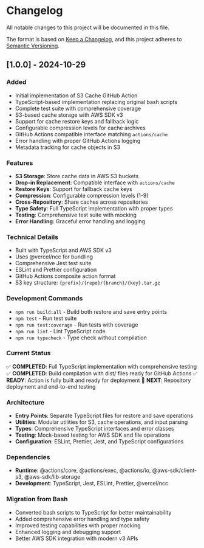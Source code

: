 # Changelog

All notable changes to this project will be documented in this file.

The format is based on [Keep a Changelog](https://keepachangelog.com/en/1.0.0/),
and this project adheres to [Semantic Versioning](https://semver.org/spec/v2.0.0.html).

## [1.0.0] - 2024-10-29

### Added
- Initial implementation of S3 Cache GitHub Action
- TypeScript-based implementation replacing original bash scripts
- Complete test suite with comprehensive coverage
- S3-based cache storage with AWS SDK v3
- Support for cache restore keys and fallback logic
- Configurable compression levels for cache archives
- GitHub Actions compatible interface matching `actions/cache`
- Error handling with proper GitHub Actions logging
- Metadata tracking for cache objects in S3

### Features
- **S3 Storage**: Store cache data in AWS S3 buckets
- **Drop-in Replacement**: Compatible interface with `actions/cache`
- **Restore Keys**: Support for fallback cache keys
- **Compression**: Configurable compression levels (1-9)
- **Cross-Repository**: Share caches across repositories
- **Type Safety**: Full TypeScript implementation with proper types
- **Testing**: Comprehensive test suite with mocking
- **Error Handling**: Graceful error handling and logging

### Technical Details
- Built with TypeScript and AWS SDK v3
- Uses @vercel/ncc for bundling
- Comprehensive Jest test suite
- ESLint and Prettier configuration
- GitHub Actions composite action format
- S3 key structure: `{prefix}/{repo}/{branch}/{key}.tar.gz`

### Development Commands
- `npm run build:all` - Build both restore and save entry points
- `npm test` - Run test suite
- `npm run test:coverage` - Run tests with coverage
- `npm run lint` - Lint TypeScript code
- `npm run typecheck` - Type check without compilation

### Current Status
✅ **COMPLETED**: Full TypeScript implementation with comprehensive testing
✅ **COMPLETED**: Build compilation with dist/ files ready for GitHub Actions
✅ **READY**: Action is fully built and ready for deployment
🔄 **NEXT**: Repository deployment and end-to-end testing

### Architecture
- **Entry Points**: Separate TypeScript files for restore and save operations
- **Utilities**: Modular utilities for S3, cache operations, and input parsing
- **Types**: Comprehensive TypeScript interfaces and error classes
- **Testing**: Mock-based testing for AWS SDK and file operations
- **Configuration**: ESLint, Prettier, Jest, and TypeScript configurations

### Dependencies
- **Runtime**: @actions/core, @actions/exec, @actions/io, @aws-sdk/client-s3, @aws-sdk/lib-storage
- **Development**: TypeScript, Jest, ESLint, Prettier, @vercel/ncc

### Migration from Bash
- Converted bash scripts to TypeScript for better maintainability
- Added comprehensive error handling and type safety
- Improved testing capabilities with proper mocking
- Enhanced logging and debugging support
- Better AWS SDK integration with modern v3 APIs